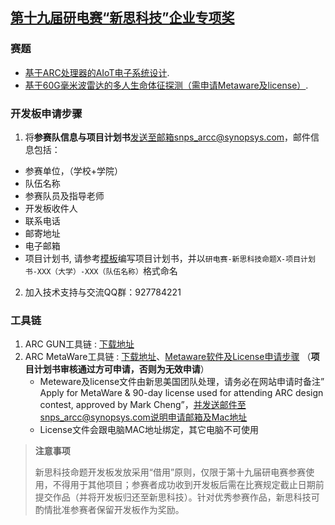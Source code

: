 ## [第十九届研电赛“新思科技”企业专项奖](https://cpipc.acge.org.cn/cw/detail/6/2c90801886cfa3520186ee169a4704e9)

### 赛题

- [基于ARC处理器的AIoT电子系统设计](https://github.com/foss-for-synopsys-dwc-arc-processors/embarc_applications/tree/master/arc_design_contest/2023/Synopsys/README.md).
- [基于60G毫米波雷达的多人生命体征探测（需申请Metaware及license）](https://github.com/foss-for-synopsys-dwc-arc-processors/embarc_applications/tree/master/arc_design_contest/2024/Calterah/README.md).

### 开发板申请步骤

1. 将**参赛队信息与项目计划书**发送至邮箱snps_arcc@synopsys.com，邮件信息包括：
- 参赛单位，（学校+学院）
- 队伍名称	
- 参赛队员及指导老师	
- 开发板收件人	
- 联系电话	
- 邮寄地址	
- 电子邮箱
- 项目计划书, 请参考[模板](https://github.com/foss-for-synopsys-dwc-arc-processors/embarc_applications/tree/master/arc_design_contest/研电赛-新思科技命题-项目计划书-模板.doc)编写项目计划书，并以`研电赛-新思科技命题X-项目计划书-XXX（大学）-XXX（队伍名称）`格式命名
2. 加入技术支持与交流QQ群：927784221

### 工具链

1. ARC GUN工具链 : [下载地址](https://github.com/foss-for-synopsys-dwc-arc-processors/toolchain/releases)
2. ARC MetaWare工具链 : [下载地址](https://eval.synopsys.com/Home/MetaWare)、[Metaware软件及License申请步骤](https://github.com/foss-for-synopsys-dwc-arc-processors/embarc_applications/tree/master/arc_design_contest/2022/Metaware软件及License申请步骤.pdf) （**项目计划书审核通过方可申请，否则为无效申请**）
    - Meteware及license文件由新思美国团队处理，请务必在网站申请时备注” Apply for MetaWare & 90-day license used for attending ARC design contest, approved by Mark Cheng”，并发送邮件至snps_arcc@synopsys.com说明申请邮箱及Mac地址
    - License文件会跟电脑MAC地址绑定，其它电脑不可使用

> **注意事项**
>
> 新思科技命题开发板发放采用“借用”原则，仅限于第十九届研电赛参赛使用，不得用于其他项目；参赛者成功收到开发板后需在比赛规定截止日期前提交作品（并将开发板归还至新思科技）。针对优秀参赛作品，新思科技可酌情批准参赛者保留开发板作为奖励。

